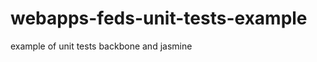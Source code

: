 webapps-feds-unit-tests-example
===============================

example of unit tests backbone and jasmine
